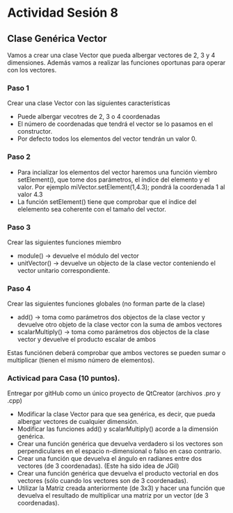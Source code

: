 
# Actividad Sesión 8

## Clase Genérica Vector
Vamos a crear una clase Vector que pueda albergar vectores de 2, 3 y 4 dimensiones. Además vamos a realizar las funciones oportunas para operar con los vectores.

### Paso 1
Crear una clase Vector con las siguientes características
  - Puede albergar vecotres de 2, 3 o 4 coordenadas
  - El número de coordenadas que tendrá el vector se lo pasamos en el constructor.
  - Por defecto todos los elementos del vector tendrán un valor 0.

### Paso 2
  - Para incializar los elementos del vector haremos una función viembro setElement(), que tome dos parámetros, el índice del elemento y el valor. Por ejemplo miVector.setElement(1,4.3); pondrá la coordenada 1 al valor 4.3
  - La función setElement() tiene que comprobar que el índice del elelemento sea coherente con el tamaño del vector.

### Paso 3
Crear las siguientes funciones miembro
  - module() -> devuelve el módulo del vector
  - unitVector() -> devuelve un objecto de la clase vector conteniendo el vector unitario correspondiente.

### Paso 4
Crear las siguientes funciones globales (no forman parte de la clase)
 - add() -> toma como parámetros dos objectos de la clase vector y devuelve otro objeto de la clase vector con la suma de ambos vectores
 - scalarMultiply() -> toma como parámetros dos objectos de la clase vector y devuelve el producto escalar de ambos

Estas funciónen deberá comprobar que ambos vectores se pueden sumar o multiplicar (tienen el mismo número de elementos).

### Activicad para Casa (10 puntos).
Entregar por gitHub como  un único proyecto de QtCreator (archivos .pro y .cpp)

 - Modificar la clase Vector para que sea genérica, es decir, que pueda albergar vectores de cualquier dimensión.
 - Modificar las funciones add() y scalarMultiply() acorde a la dimensión genérica.
 - Crear una función genérica que devuelva verdadero si los vectores son perpendiculares en el espacio n-dimensional o falso en caso contrario.
 - Crear una función que devuelva el ángulo en radianes entre dos vectores (de 3 coordenadas). (Este ha sido idea de JGil)
 - Crear una función genérica que devuelva el producto vectorial en dos vectores (sólo cuando los vectores son de 3 coordenadas).
 - Utilizar la Matriz creada anteriormente (de 3x3) y hacer una función que devuelva el resultado de multiplicar una matriz por un vector (de 3 coordenadas).
